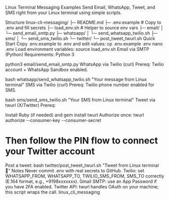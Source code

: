Linux Terminal Messaging Examples
Send Email, WhatsApp, Tweet, and SMS right from your Linux terminal using simple scripts.

Structure
linux-cli-messaging/
├─ README.md
├─ .env.example        # Copy to .env and fill secrets
├─ load_env.sh         # Helper to source env vars
├─ email/
│  └─ send_email_smtp.py
├─ whatsapp/
│  └─ send_whatsapp_twilio.sh
├─ sms/
│  └─ send_sms_twilio.sh
└─ twitter/
   └─ post_tweet_twurl.sh
Quick Start
Copy .env.example to .env and edit values:
cp .env.example .env
nano .env
Load environment variables:
source load_env.sh
Email via SMTP (Python)
Requirements: Python 3

python3 email/send_email_smtp.py
WhatsApp via Twilio (curl)
Prereq: Twilio account + WhatsApp Sandbox enabled.

bash whatsapp/send_whatsapp_twilio.sh "Your message from Linux terminal"
SMS via Twilio (curl)
Prereq: Twilio phone number enabled for SMS.

bash sms/send_sms_twilio.sh "Your SMS from Linux terminal"
Tweet via twurl (X/Twitter)
Prereq:

Install Ruby (if needed) and gem install twurl
Authorize once:
twurl authorize --consumer-key <CK> --consumer-secret <CS>
# Then follow the PIN flow to connect your Twitter account
Post a tweet:
bash twitter/post_tweet_twurl.sh "Tweet from Linux terminal 🚀"
Notes
Never commit .env with real secrets to GitHub.
Twilio: set WHATSAPP_FROM, WHATSAPP_TO, TWILIO_SMS_FROM, SMS_TO correctly (E.164 format, e.g., +9198xxxxxxx).
Gmail SMTP: use an App Password if you have 2FA enabled.
Twitter API: twurl handles OAuth on your machine; this script wraps the call.
linux_cli_messaging
